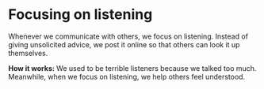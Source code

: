 # Focusing on listening 
Whenever we communicate with others, we focus on listening. Instead of giving unsolicited advice, we post it online so that others can look it up themselves.  

**How it works:** We used to be terrible listeners because we talked too much. Meanwhile, when we focus on listening, we help others feel understood.   
